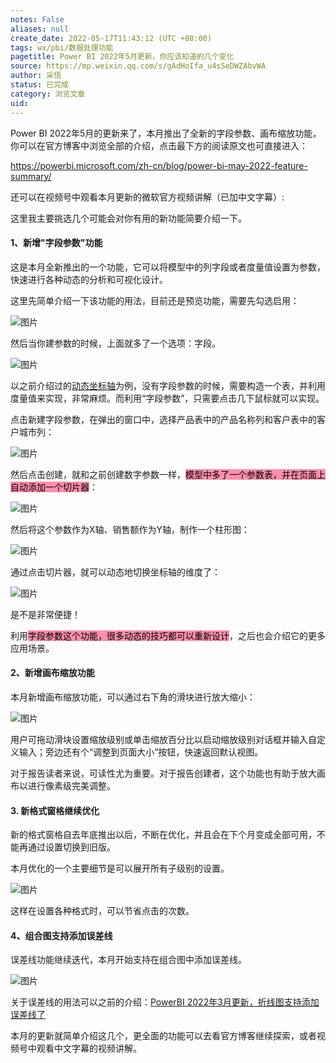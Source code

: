 ```yaml
---
notes: False
aliases: null
create_date: 2022-05-17T11:43:12 (UTC +08:00)
tags: wx/pbi/数据处理功能
pagetitle: Power BI 2022年5月更新，你应该知道的几个变化
source: https://mp.weixin.qq.com/s/gAdHoIfa_u4sSeDWZAbvWA
author: 采悟
status: 已完成
category: 浏览文章
uid: 
---
```


Power BI 2022年5月的更新来了，本月推出了全新的字段参数、画布缩放功能，你可以在官方博客中浏览全部的介绍，点击最下方的阅读原文也可直接进入：

https://powerbi.microsoft.com/zh-cn/blog/power-bi-may-2022-feature-summary/

还可以在视频号中观看本月更新的微软官方视频讲解（已加中文字幕）:

这里我主要挑选几个可能会对你有用的新功能简要介绍一下。

#### **1、新增"字段参数"功能**

这是本月全新推出的一个功能，它可以将模型中的列字段或者度量值设置为参数，快速进行各种动态的分析和可视化设计。

这里先简单介绍一下该功能的用法，目前还是预览功能，需要先勾选启用：

![图片](https://mmbiz.qpic.cn/mmbiz_png/aHEbZtANQJP0m1jPFZm0XQR9Wia691ibMjj40hCAicmdib6GS59WR0OlgvpKAJAoJohzQNsOplXZnKk4FFj6J8qlvg/640?wx_fmt=png&wxfrom=5&wx_lazy=1&wx_co=1)

然后当你建参数的时候，上面就多了一个选项：字段。  

![图片](https://mmbiz.qpic.cn/mmbiz_png/aHEbZtANQJP0m1jPFZm0XQR9Wia691ibMjyPxQBZlHOA1snIxW2AUFgOhnAia1lvZuOfgKJGYDBLg7X0QBLAoOrYQ/640?wx_fmt=png&wxfrom=5&wx_lazy=1&wx_co=1)

以之前介绍过的[动态坐标轴](http://mp.weixin.qq.com/s?__biz=MzA4MzQwMjY4MA==&mid=2484068004&idx=1&sn=750fce682b8e15757b038d30aa5a540f&chksm=8e0c7473b97bfd65f68616c2ced6fe5a139e11ccd70b933f92bde1278ff02abedbbe377a3f71&scene=21#wechat_redirect)为例，没有字段参数的时候，需要构造一个表，并利用度量值来实现，非常麻烦。而利用“字段参数”，只需要点击几下鼠标就可以实现。

点击新建字段参数，在弹出的窗口中，选择产品表中的产品名称列和客户表中的客户城市列：

![图片](https://mmbiz.qpic.cn/mmbiz_png/aHEbZtANQJP0m1jPFZm0XQR9Wia691ibMjXvic8ZeHcY6seicFvxxkEobRiaWRgIydoKiaasFFz74oPDeJrQxPgTsH8A/640?wx_fmt=png&wxfrom=5&wx_lazy=1&wx_co=1)

然后点击创建，就和之前创建数字参数一样，<mark style="background: #FF5582A6;">模型中多了一个参数表，并在页面上自动添加一个切片器</mark>：

![图片](https://mmbiz.qpic.cn/mmbiz_png/aHEbZtANQJP0m1jPFZm0XQR9Wia691ibMj9WicgWdNC2qFS2TNGziaRTEBc9LCq1JNa1ibABgAwsg4XG1BxIxtdsbpA/640?wx_fmt=png&wxfrom=5&wx_lazy=1&wx_co=1)

然后将这个参数作为X轴、销售额作为Y轴，制作一个柱形图：

![图片](https://mmbiz.qpic.cn/mmbiz_png/aHEbZtANQJP0m1jPFZm0XQR9Wia691ibMjdTmBibI298O556tF2N3cmUvNkjtiaHwExYKaplaxm28jKMZjMG75m7Xg/640?wx_fmt=png&wxfrom=5&wx_lazy=1&wx_co=1)

通过点击切片器，就可以动态地切换坐标轴的维度了：

![图片](https://mmbiz.qpic.cn/mmbiz_gif/aHEbZtANQJP0m1jPFZm0XQR9Wia691ibMjZib5Vusxm1RBVU1Pcxh1uyKPWdtdeBRDMVpkTBL03XfStkBtSPL1Xsw/640?wx_fmt=gif&wxfrom=5&wx_lazy=1)

是不是非常便捷！

利用<mark style="background: #FF5582A6;">字段参数这个功能，很多动态的技巧都可以重新设计</mark>，之后也会介绍它的更多应用场景。

#### **2、新增画布缩放功能**

本月新增画布缩放功能，可以通过右下角的滑块进行放大缩小：

![图片](https://mmbiz.qpic.cn/mmbiz_gif/aHEbZtANQJP0m1jPFZm0XQR9Wia691ibMjeNbUNicu67Wy6XA5h2LJhDulec0meicfu3PPFbFJr4GNIaM5sjfoHzCw/640?wx_fmt=gif&wxfrom=5&wx_lazy=1)

用户可拖动滑块设置缩放级别或单击缩放百分比以启动缩放级别对话框并输入自定义输入；旁边还有个“调整到页面大小”按钮，快速返回默认视图。

对于报告读者来说，可读性尤为重要。对于报告创建者，这个功能也有助于放大画布以进行像素级完美调整。

#### **3\. 新格式窗格继续优化**

新的格式窗格自去年底推出以后，不断在优化，并且会在下个月变成全部可用，不能再通过设置切换到旧版。  

本月优化的一个主要细节是可以展开所有子级别的设置。

![图片](https://mmbiz.qpic.cn/mmbiz_png/aHEbZtANQJP0m1jPFZm0XQR9Wia691ibMjd70XE1jG3Cfedn9HQGgYJr0ialwopQcOxHSI8hVSiasDnaxYTIjr46Eg/640?wx_fmt=png&wxfrom=5&wx_lazy=1&wx_co=1)

这样在设置各种格式时，可以节省点击的次数。  

#### **4、组合图支持添加误差线**

误差线功能继续迭代，本月开始支持在组合图中添加误差线。  

![图片](https://mmbiz.qpic.cn/mmbiz_png/aHEbZtANQJP0m1jPFZm0XQR9Wia691ibMjgJYibYrVA0mTzOfV6fRoyRCxKgqf6sK4ic4PMscOFFIpsT0lJTaUBBMg/640?wx_fmt=png&wxfrom=5&wx_lazy=1&wx_co=1)

关于误差线的用法可以之前的介绍：[PowerBI 2022年3月更新，折线图支持添加误差线了](http://mp.weixin.qq.com/s?__biz=MzA4MzQwMjY4MA==&mid=2484079538&idx=1&sn=db3d9ce423d4c771891cd86e586fb9c6&chksm=8e13a165b9642873e5162a3b25f7ad2bd1b0e04e0f572cc77fc7195642806869e545cfd74e7e&scene=21#wechat_redirect)

本月的更新就简单介绍这几个，更全面的功能可以去看官方博客继续探索，或者视频号中观看中文字幕的视频讲解。

